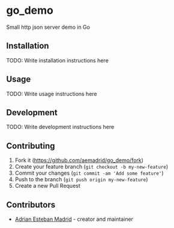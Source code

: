 # go_demo

Small http json server demo in Go

## Installation

TODO: Write installation instructions here

## Usage

TODO: Write usage instructions here

## Development

TODO: Write development instructions here

## Contributing

1. Fork it (<https://github.com/aemadrid/go_demo/fork>)
2. Create your feature branch (`git checkout -b my-new-feature`)
3. Commit your changes (`git commit -am 'Add some feature'`)
4. Push to the branch (`git push origin my-new-feature`)
5. Create a new Pull Request

## Contributors

- [Adrian Esteban Madrid](https://github.com/aemadrid) - creator and maintainer
